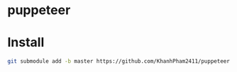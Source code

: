 # puppeteer

# Install

```bash
git submodule add -b master https://github.com/KhanhPham2411/puppeteer.git && git submodule update --init --recursive && cd puppeteer && yarn install
```

